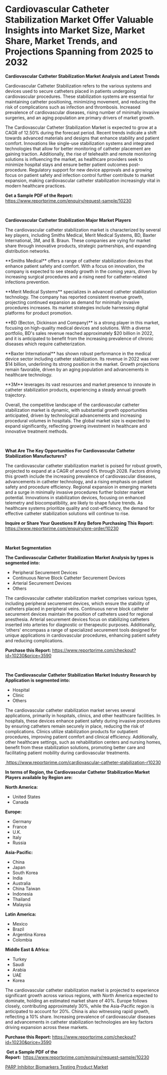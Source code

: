 <p><h1>Cardiovascular Catheter Stabilization Market Offer Valuable Insights into Market Size, Market Share, Market Trends, and Projections Spanning from 2025 to 2032</h1></p><p><strong>Cardiovascular Catheter Stabilization Market Analysis and Latest Trends</strong></p>
<p><p>Cardiovascular Catheter Stabilization refers to the various systems and devices used to secure catheters placed in patients undergoing cardiovascular procedures. These stabilization systems are essential for maintaining catheter positioning, minimizing movement, and reducing the risk of complications such as infection and thrombosis. Increased prevalence of cardiovascular diseases, rising number of minimally invasive surgeries, and an aging population are primary drivers of market growth.</p><p>The Cardiovascular Catheter Stabilization Market is expected to grow at a CAGR of 12.50% during the forecast period. Recent trends indicate a shift towards advanced materials and designs that enhance stability and patient comfort. Innovations like single-use stabilization systems and integrated technologies that allow for better monitoring of catheter placement are gaining traction. Additionally, the rise of telehealth and remote monitoring solutions is influencing the market, as healthcare providers seek to minimize hospital stays and ensure better patient outcomes post-procedure. Regulatory support for new device approvals and a growing focus on patient safety and infection control further contribute to market expansion, making cardiovascular catheter stabilization increasingly vital in modern healthcare practices.</p></p>
<p><strong>Get a Sample PDF of the Report:&nbsp;</strong> <a href="https://www.reportprime.com/enquiry/request-sample/10230?utm_campaign=2996&utm_medium=2&utm_source=Github&utm_content=ia&utm_term=20032025&utm_id=cardiovascular-catheter-stabilization">https://www.reportprime.com/enquiry/request-sample/10230</a></p>
<p>&nbsp;</p>
<p><strong>Cardiovascular Catheter Stabilization Major Market Players</strong></p>
<p><p>The cardiovascular catheter stabilization market is characterized by several key players, including Smiths Medical, Merit Medical Systems, BD, Baxter International, 3M, and B. Braun. These companies are vying for market share through innovative products, strategic partnerships, and expanding distribution networks.</p><p>**Smiths Medical** offers a range of catheter stabilization devices that enhance patient safety and comfort. With a focus on innovation, the company is expected to see steady growth in the coming years, driven by increasing surgical procedures and a rising need for catheter-related infections prevention.</p><p>**Merit Medical Systems** specializes in advanced catheter stabilization technology. The company has reported consistent revenue growth, projecting continued expansion as demand for minimally invasive procedures increases. Its market strategies include harnessing digital platforms for product promotion.</p><p>**BD (Becton, Dickinson and Company)** is a strong player in this market, focusing on high-quality medical devices and solutions. With a diverse portfolio, BD's sales revenue reached approximately $20 billion in 2022, and it is anticipated to benefit from the increasing prevalence of chronic diseases which require catheterization.</p><p>**Baxter International** has shown robust performance in the medical device sector including catheter stabilization. Its revenue in 2022 was over $14 billion, underlining its strong position in the market. Growth projections remain favorable, driven by an aging population and advancements in healthcare technology.</p><p>**3M** leverages its vast resources and market presence to innovate in catheter stabilization products, experiencing a steady annual growth trajectory.</p><p>Overall, the competitive landscape of the cardiovascular catheter stabilization market is dynamic, with substantial growth opportunities anticipated, driven by technological advancements and increasing procedural volumes in hospitals. The global market size is expected to expand significantly, reflecting growing investment in healthcare and innovative treatment methods.</p></p>
<p>&nbsp;</p>
<p><strong>What Are The Key Opportunities For Cardiovascular Catheter Stabilization Manufacturers?</strong></p>
<p><p>The cardiovascular catheter stabilization market is poised for robust growth, projected to expand at a CAGR of around 6% through 2028. Factors driving this growth include the increasing prevalence of cardiovascular diseases, advancements in catheter technology, and a rising emphasis on patient safety and procedure efficiency. Regional expansion in emerging markets and a surge in minimally invasive procedures further bolster market potential. Innovations in stabilization devices, focusing on enhanced telemetry and biocompatibility, are likely to shape future trends. As healthcare systems prioritize quality and cost-efficiency, the demand for effective catheter stabilization solutions will continue to rise.</p></p>
<p><strong>Inquire or Share Your Questions If Any Before Purchasing This Report:</strong> <a href="https://www.reportprime.com/enquiry/pre-order/10230?utm_campaign=2996&utm_medium=2&utm_source=Github&utm_content=ia&utm_term=20032025&utm_id=cardiovascular-catheter-stabilization">https://www.reportprime.com/enquiry/pre-order/10230</a></p>
<p>&nbsp;</p>
<p><strong>Market Segmentation</strong></p>
<p><strong>The Cardiovascular Catheter Stabilization Market Analysis by types is segmented into:</strong></p>
<p><ul><li>Peripheral Securement Devices</li><li>Continuous Nerve Block Catheter Securement Devices</li><li>Arterial Securement Devices</li><li>Others</li></ul></p>
<p><p>The cardiovascular catheter stabilization market comprises various types, including peripheral securement devices, which ensure the stability of catheters placed in peripheral veins. Continuous nerve block catheter securement devices maintain the position of catheters used for regional anesthesia. Arterial securement devices focus on stabilizing catheters inserted into arteries for diagnostic or therapeutic purposes. Additionally, 'others' encompass a range of specialized securement tools designed for unique applications in cardiovascular procedures, enhancing patient safety and reducing complications.</p></p>
<p><strong>Purchase this Report:&nbsp;</strong><a href="https://www.reportprime.com/checkout?id=10230&price=3590&utm_campaign=2996&utm_medium=2&utm_source=Github&utm_content=ia&utm_term=20032025&utm_id=cardiovascular-catheter-stabilization">https://www.reportprime.com/checkout?id=10230&price=3590</a></p>
<p>&nbsp;</p>
<p><strong>The Cardiovascular Catheter Stabilization Market Industry Research by Application is segmented into:</strong></p>
<p><ul><li>Hospital</li><li>Clinic</li><li>Others</li></ul></p>
<p><p>The cardiovascular catheter stabilization market serves several applications, primarily in hospitals, clinics, and other healthcare facilities. In hospitals, these devices enhance patient safety during invasive procedures by ensuring catheters remain securely in place, reducing the risk of complications. Clinics utilize stabilization products for outpatient procedures, improving patient comfort and clinical efficiency. Additionally, other healthcare settings, such as rehabilitation centers and nursing homes, benefit from these stabilization solutions, promoting better care and facilitating patient mobility during cardiovascular treatments.</p></p>
<p><a href="https://www.reportprime.com/cardiovascular-catheter-stabilization-r10230?utm_campaign=2996&utm_medium=2&utm_source=Github&utm_content=ia&utm_term=20032025&utm_id=cardiovascular-catheter-stabilization">&nbsp;https://www.reportprime.com/cardiovascular-catheter-stabilization-r10230</a></p>
<p><strong>In terms of Region, the Cardiovascular Catheter Stabilization Market Players available by Region are:</strong></p>
<p>
    <p> <strong> North America: </strong>
        <ul>
            <li>United States</li>
            <li>Canada</li>
        </ul>
        </p> 
    <p> <strong> Europe: </strong>
        <ul>
            <li>Germany</li>
            <li>France</li>
            <li>U.K.</li>
            <li>Italy</li>
            <li>Russia</li>
        </ul>
        </p> 
    <p> <strong> Asia-Pacific: </strong>
        <ul>
            <li>China</li>
            <li>Japan</li>
            <li>South Korea</li>
            <li>India</li>
            <li>Australia</li>
            <li>China Taiwan</li>
            <li>Indonesia</li>
            <li>Thailand</li>
            <li>Malaysia</li>
        </ul>
        </p> 
    <p> <strong> Latin America: </strong>
        <ul>
            <li>Mexico</li>
            <li>Brazil</li>
            <li>Argentina Korea</li>
            <li>Colombia</li>
        </ul>
        </p> 
    <p> <strong> Middle East & Africa: </strong>
        <ul>
            <li>Turkey</li>
            <li>Saudi</li>
            <li>Arabia</li>
            <li>UAE</li>
            <li>Korea</li>
        </ul>
    </p>
    </p>
<p><p>The cardiovascular catheter stabilization market is projected to experience significant growth across various regions, with North America expected to dominate, holding an estimated market share of 40%. Europe follows closely, contributing approximately 30%, while the Asia-Pacific region is anticipated to account for 20%. China is also witnessing rapid growth, reflecting a 10% share. Increasing prevalence of cardiovascular diseases and advancements in catheter stabilization technologies are key factors driving expansion across these markets.</p></p>
<p><strong>Purchase this Report: </strong><a href="https://www.reportprime.com/checkout?id=10230&price=3590&utm_campaign=2996&utm_medium=2&utm_source=Github&utm_content=ia&utm_term=20032025&utm_id=cardiovascular-catheter-stabilization">https://www.reportprime.com/checkout?id=10230&price=3590</a></p>
<p>&nbsp;<strong>Get a Sample PDF of the Report:&nbsp;&nbsp;</strong><a href="https://www.reportprime.com/enquiry/request-sample/10230?utm_campaign=2996&utm_medium=2&utm_source=Github&utm_content=ia&utm_term=20032025&utm_id=cardiovascular-catheter-stabilization">https://www.reportprime.com/enquiry/request-sample/10230</a></p>
<p><strong></strong></p>
<p><p><a href="https://github.com/zeyddaddo4/Market-Research-Report-List-1/blob/main/parp-inhibitor-biomarkers-testing-product-market.md?utm_campaign=2996&utm_medium=2&utm_source=Github&utm_content=ia&utm_term=20032025&utm_id=cardiovascular-catheter-stabilization">PARP Inhibitor Biomarkers Testing Product Market</a></p></p>